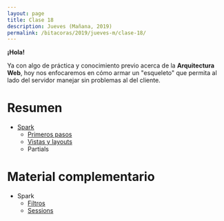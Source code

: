 ```yaml
---
layout: page
title: Clase 18
description: Jueves (Mañana, 2019)
permalink: /bitacoras/2019/jueves-m/clase-18/
---
```


**¡Hola!**

Ya con algo de práctica y conocimiento previo acerca de la __Arquitectura Web__, hoy nos enfocaremos en cómo armar un "esqueleto" que permita al lado del servidor manejar sin problemas al del cliente.

# Resumen

- [Spark](http://sparkjava.com)
    - [Primeros pasos](http://sparkjava.com/documentation#getting-started)
    - [Vistas y layouts](http://sparkjava.com/documentation#views-and-templates)
    - Partials

# Material complementario

- Spark
    - [Filtros](http://sparkjava.com/documentation#filters)
    - [Sessions](http://sparkjava.com/documentation#sessions)
